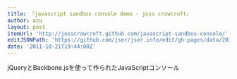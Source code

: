 ```yaml
---
title: 『javascript sandbox console demo - joss crowcroft』
author: azu
layout: post
itemUrl: 'http://josscrowcroft.github.com/javascript-sandbox-console/'
editJSONPath: 'https://github.com/jser/jser.info/edit/gh-pages/data/2011/10/index.json'
date: '2011-10-21T19:44:00Z'
---
```

jQueryとBackbone.jsを使って作られたJavaScriptコンソール
